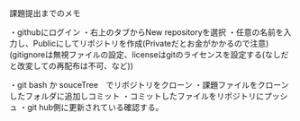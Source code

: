 課題提出までのメモ

・githubにログイン
・右上のタブからNew repositoryを選択
・任意の名前を入力し、Publicにしてリポジトリを作成(Privateだとお金がかかるので注意)
  (gitignoreは無視ファイルの設定、licenseはgitのライセンスを設定する(なしだと改変しての再配布は不可、など))


・git bash か souceTree　でリポジトリをクローン
・課題ファイルをクローンしたフォルダに追加しコミット
・コミットしたファイルをリポジトリにプッシュ
・git hub側に更新されている確認する。
